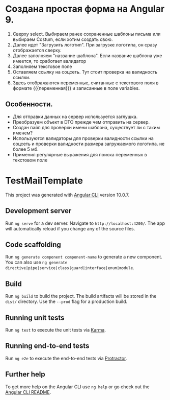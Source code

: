 # Создана простая форма на Angular 9.

1. Сверху select. Выбираем ранее сохраненные шаблоны письма или выбираем Costum, если хотим создать свою.
2. Далее идет "Загрузить логотип". При загрузке логотипа, он сразу отображается сверху.
3. Далее заполняем "название шаблона". Если название шаблона уже имеется, то сработает валидатор
4. Заполняем текстовое поле
5. Оставляем ссылку на соцсеть. Тут стоит проверка на валидность ссылки.
6. Здесь отображаются переменные, считанные с текстового поля в формате {{{переменная}}} и записанные в поле variables. 

## Особенности. 
- Для отправки данных на сервер используется заглушка.
- Преобразуем объект в DTO прежде чем отправить на сервер.
- Создан пайп для проверки имени шаблона, существует ли с таким именем?
- Используются валидаторы для проверки валидности ссылки на соцсеть
  и проверки валидности размера загружаемого логотипа. не более 5 мб.
- Применил регулярные выражения для поиска переменных в текстовом поле 


# TestMailTemplate

This project was generated with [Angular CLI](https://github.com/angular/angular-cli) version 10.0.7.

## Development server

Run `ng serve` for a dev server. Navigate to `http://localhost:4200/`. The app will automatically reload if you change any of the source files.

## Code scaffolding

Run `ng generate component component-name` to generate a new component. You can also use `ng generate directive|pipe|service|class|guard|interface|enum|module`.

## Build

Run `ng build` to build the project. The build artifacts will be stored in the `dist/` directory. Use the `--prod` flag for a production build.

## Running unit tests

Run `ng test` to execute the unit tests via [Karma](https://karma-runner.github.io).

## Running end-to-end tests

Run `ng e2e` to execute the end-to-end tests via [Protractor](http://www.protractortest.org/).

## Further help

To get more help on the Angular CLI use `ng help` or go check out the [Angular CLI README](https://github.com/angular/angular-cli/blob/master/README.md).

